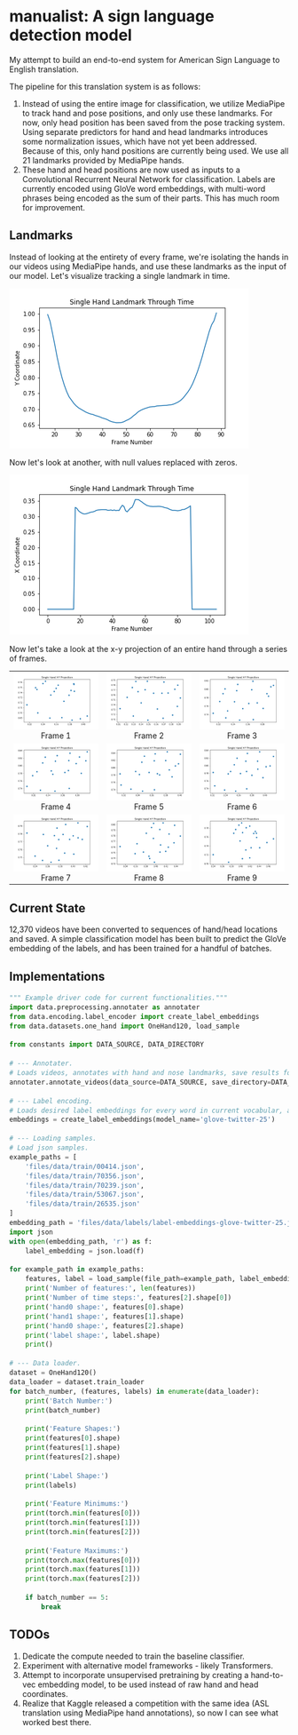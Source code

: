 # manualist: A sign language detection model

My attempt to build an end-to-end system for American Sign Language to English translation.

The pipeline for this translation system is as follows:
1. Instead of using the entire image for classification, we utilize MediaPipe to track hand and pose positions, and only use these landmarks. For now, only head position has been saved from the pose tracking system. Using separate predictors for hand and head landmarks introduces some normalization issues, which have not yet been addressed. Because of this, only hand positions are currently being used. We use all 21 landmarks provided by MediaPipe hands.
2. These hand and head positions are now used as inputs to a Convolutional Recurrent Neural Network for classification. Labels are currently encoded using GloVe word embeddings, with multi-word phrases being encoded as the sum of their parts. This has much room for improvement.

## Landmarks
Instead of looking at the entirety of every frame, we're isolating the hands in our videos using MediaPipe hands, and use these landmarks as the input of our model. Let's visualize tracking a single landmark in time.

![single point y](files/images/single-point-y.png)

Now let's look at another, with null values replaced with zeros.

![single point x](files/images/single-point-x.png)

Now let's take a look at the x-y projection of an entire hand through a series of frames.

| | | |
|:-------------------------:|:-------------------------:|:-------------------------:|
|<img width="400" src="files/images/single-hand-0.png">  Frame 1 | <img width="400" src="files/images/single-hand-1.png"> Frame 2 |<img width="400" src="files/images/single-hand-2.png"> Frame 3 |
|<img width="400" src="files/images/single-hand-3.png">  Frame 4 | <img width="400" src="files/images/single-hand-4.png"> Frame 5 |<img width="400" src="files/images/single-hand-5.png"> Frame 6 |
|<img width="400" src="files/images/single-hand-6.png">  Frame 7 | <img width="400" src="files/images/single-hand-7.png"> Frame 8 |<img width="400" src="files/images/single-hand-8.png"> Frame 9 |

## Current State
12,370 videos have been converted to sequences of hand/head locations and saved. A simple classification model has been built to predict the GloVe embedding of the labels, and has been trained for a handful of batches.

## Implementations
```python
""" Example driver code for current functionalities."""
import data.preprocessing.annotater as annotater
from data.encoding.label_encoder import create_label_embeddings
from data.datasets.one_hand import OneHand120, load_sample

from constants import DATA_SOURCE, DATA_DIRECTORY

# --- Annotater.
# Loads videos, annotates with hand and nose landmarks, save results for training later.
annotater.annotate_videos(data_source=DATA_SOURCE, save_directory=DATA_DIRECTORY)

# --- Label encoding.
# Loads desired label embeddings for every word in current vocabular, as a dictionary.y.
embeddings = create_label_embeddings(model_name='glove-twitter-25')

# --- Loading samples.
# Load json samples.
example_paths = [
    'files/data/train/00414.json',
    'files/data/train/70356.json',
    'files/data/train/70239.json',
    'files/data/train/53067.json',
    'files/data/train/26535.json'
]
embedding_path = 'files/data/labels/label-embeddings-glove-twitter-25.json'
import json
with open(embedding_path, 'r') as f:
    label_embedding = json.load(f)

for example_path in example_paths:
    features, label = load_sample(file_path=example_path, label_embedding=label_embedding)
    print('Number of features:', len(features))
    print('Number of time steps:', features[2].shape[0])
    print('hand0 shape:', features[0].shape)
    print('hand1 shape:', features[1].shape)
    print('hand0 shape:', features[2].shape)
    print('label shape:', label.shape)
    print()

# --- Data loader.
dataset = OneHand120()
data_loader = dataset.train_loader
for batch_number, (features, labels) in enumerate(data_loader):
    print('Batch Number:')
    print(batch_number)

    print('Feature Shapes:')
    print(features[0].shape)
    print(features[1].shape)
    print(features[2].shape)

    print('Label Shape:')
    print(labels)

    print('Feature Minimums:')
    print(torch.min(features[0]))
    print(torch.min(features[1]))
    print(torch.min(features[2]))

    print('Feature Maximums:')
    print(torch.max(features[0]))
    print(torch.max(features[1]))
    print(torch.max(features[2]))

    if batch_number == 5:
        break

```

## TODOs
1. Dedicate the compute needed to train the baseline classifier.
2. Experiment with alternative model frameworks - likely Transformers.
3. Attempt to incorporate unsupervised pretraining by creating a hand-to-vec embedding model, to be used instead of raw hand and head coordinates.
4. Realize that Kaggle released a competition with the same idea (ASL translation using MediaPipe hand annotations), so now I can see what worked best there.

